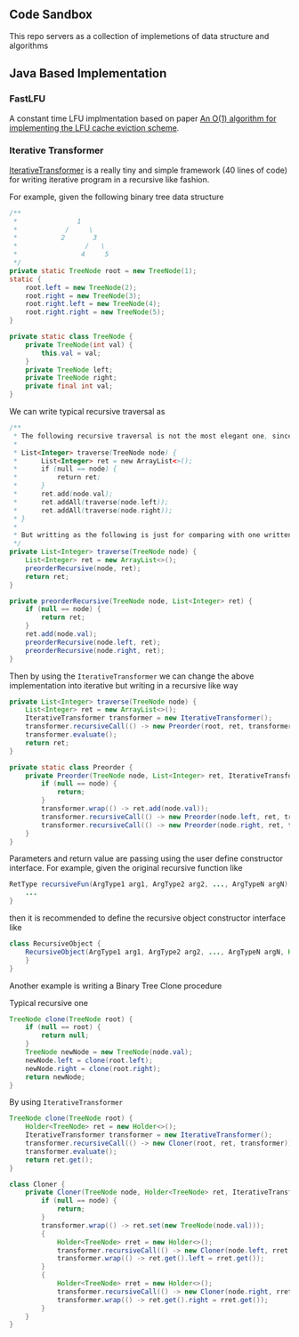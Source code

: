 Code Sandbox
--
This repo servers as a collection of implemetions of data structure and algorithms

## Java Based Implementation

### FastLFU
A constant time LFU implmentation based on paper [An O(1) algorithm for implementing the LFU cache eviction scheme](http://dhruvbird.com/lfu.pdf).

### Iterative Transformer
[IterativeTransformer](https://github.com/alanzplus/Sandbox/blob/master/java/algorithm-tool-box/src/main/java/org/zlambda/sandbox/algtoolbox/IterativeTransformer.java) is a really tiny and simple framework (40 lines of code) for writing iterative program in a recursive like fashion.

For example, given the following binary tree data structure

```java
/**
 *               1
 *            /     \
 *           2       3
 *                 /   \
 *                4     5
 */
private static TreeNode root = new TreeNode(1);
static {
    root.left = new TreeNode(2);
    root.right = new TreeNode(3);
    root.right.left = new TreeNode(4);
    root.right.right = new TreeNode(5);
}

private static class TreeNode {
    private TreeNode(int val) {
        this.val = val;
    }
    private TreeNode left;
    private TreeNode right;
    private final int val;
}
```

We can write typical recursive traversal as

```java
/**
 * The following recursive traversal is not the most elegant one, since we can simplify two functions into one like
 *
 * List<Integer> traverse(TreeNode node) {
 *      List<Integer> ret = new ArrayList<>();
 *      if (null == node) {
 *          return ret;
 *      }
 *      ret.add(node.val);
 *      ret.addAll(traverse(node.left));
 *      ret.addAll(traverse(node.right));
 * }
 * 
 * But writting as the following is just for comparing with one written using the "RecursiveTransformer"
 */
private List<Integer> traverse(TreeNode node) {
    List<Integer> ret = new ArrayList<>();
    preorderRecursive(node, ret);
    return ret;
}

private preorderRecursive(TreeNode node, List<Integer> ret) {
    if (null == node) {
        return ret;
    }
    ret.add(node.val);
    preorderRecursive(node.left, ret);
    preorderRecursive(node.right, ret);
}
```

Then by using the `IterativeTransformer` we can change the above implementation into iterative but writing in a recursive like way

```java
private List<Integer> traverse(TreeNode node) {
    List<Integer> ret = new ArrayList<>();
    IterativeTransformer transformer = new IterativeTransformer();
    transformer.recursiveCall(() -> new Preorder(root, ret, transformer));
    transformer.evaluate();
    return ret;
}

private static class Preorder {
    private Preorder(TreeNode node, List<Integer> ret, IterativeTransformer transformer) {
        if (null == node) {
            return;
        }
        transformer.wrap(() -> ret.add(node.val));
        transformer.recursiveCall(() -> new Preorder(node.left, ret, transformer));
        transformer.recursiveCall(() -> new Preorder(node.right, ret, transformer));
    }
}
```

Parameters and return value are passing using the user define constructor interface. For example, given the original recursive function like

```java
RetType recursiveFun(ArgType1 arg1, ArgType2 arg2, ..., ArgTypeN argN) {
    ...
}
```

then it is recommended to define the recursive object constructor interface like

```java
class RecursiveObject {
    RecursiveObject(ArgType1 arg1, ArgType2 arg2, ..., ArgTypeN argN, Holder<RetType> ret) {
    }
}
```

Another example is writing a Binary Tree Clone procedure

Typical recursive one

```java
TreeNode clone(TreeNode root) {
    if (null == root) {
        return null;
    }
    TreeNode newNode = new TreeNode(node.val);
    newNode.left = clone(root.left);
    newNode.right = clone(root.right);
    return newNode;
}
```

By using `IterativeTransformer`

```java
TreeNode clone(TreeNode root) {
    Holder<TreeNode> ret = new Holder<>();
    IterativeTransformer transformer = new IterativeTransformer();
    transformer.recursiveCall(() -> new Cloner(root, ret, transformer));
    transformer.evaluate();
    return ret.get();
}

class Cloner {
    private Cloner(TreeNode node, Holder<TreeNode> ret, IterativeTransformer transformer) {
        if (null == node) {
            return;
        }
        transformer.wrap(() -> ret.set(new TreeNode(node.val)));
        {
            Holder<TreeNode> rret = new Holder<>();
            transformer.recursiveCall(() -> new Cloner(node.left, rret, transformer));
            transformer.wrap(() -> ret.get().left = rret.get());
        }
        {
            Holder<TreeNode> rret = new Holder<>();
            transformer.recursiveCall(() -> new Cloner(node.right, rret, transformer));
            transformer.wrap(() -> ret.get().right = rret.get());
        }
    }
}
```


